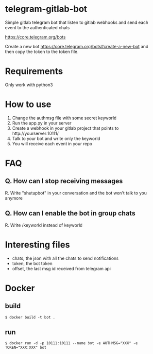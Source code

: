 # telegram-gitlab-bot

Simple gitlab telegram bot that listen to gitlab webhooks and send each event
to the authenticated chats

https://core.telegram.org/bots

Create a new bot https://core.telegram.org/bots#create-a-new-bot
and then copy the token to the token file.

# Requirements 
Only work with python3

# How to use

1. Change the authmsg file with some secret keyworld
1. Run the app.py in your server
1. Create a webhook in your gitlab project that points to
   http://yourserver:10111/
1. Talk to your bot and write only the keyworld
1. You will receive each event in your repo

# FAQ

## Q. How can I stop receiving messages
R. Write "shutupbot" in your conversation and the bot won't talk to you anymore

## Q. How can I enable the bot in group chats
R. Write /keyworld instead of keyworld

# Interesting files

 * chats, the json with all the chats to send notifications
 * token, the bot token
 * offset, the last msg id received from telegram api

# Docker
## build
```shell
$ docker build -t bot .
```
## run
```shell
$ docker run -d -p 10111:10111 --name bot -e AUTHMSG="XXX" -e TOKEN="XXX:XXX" bot
```
